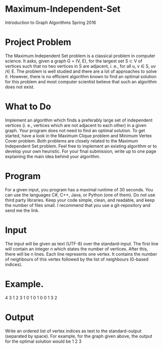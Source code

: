 # Maximum-Independent-Set

Introduction to Graph Algorithms
Spring 2016
# Project Problem
The Maximum Independent Set problem is a classical problem in computer
science. It asks, given a graph G = (V, E), for the largest set S ⊂ V of vertices
such that no two vertices in S are adjacent, i. e., for all u, v ∈ S, uv /∈ E.
The problem is well studied and there are a lot of approaches to solve it.
However, there is no efficient algorithm known to find an optimal solution for
this problem and most computer scientist believe that such an algorithm does
not exist.

# What to Do
Implement an algorithm which finds a preferably large set of independent
vertices (i. e., vertices which are not adjacent to each other) in a given graph.
Your program does not need to find an optimal solution.
To get started, have a look in the Maximum Clique problem and Minimum
Vertex Cover problem. Both problems are closely related to the Maximum
Independent Set problem. Feel free to implement an existing algorithm or to
develop your own heuristic. For your final submission, write up to one page
explaining the main idea behind your algorithm.

# Program
For a given input, you program has a maximal runtime of 30 seconds. You can
use the languages C#, C++, Java, or Python (one of them). Do not use third party
libraries. Keep your code simple, clean, and readable, and keep the number of
files small. I recommend that you use a git-repository and send me the link.

# Input
The input will be given as text (UTF-8) over the standard-input. The first line will
contain an integer n which states the number of vertices. After this, there will
be n lines. Each line represents one vertex. It contains the number of neighbours
of this vertex followed by the list of neighbours (0-based indices).

# Example.
4
3 1 2 3
1 0
1 0
1 0
0
1
3 2

# Output
Write an ordered list of vertex indices as text to the standard-output (separated
by space). For example, for the graph given above, the output for the optimal
solution would be
1 2 3
